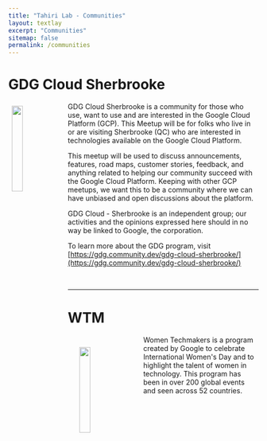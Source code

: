 ```yaml
---
title: "Tahiri Lab - Communities"
layout: textlay
excerpt: "Communities"
sitemap: false
permalink: /communities
---
```


# GDG Cloud Sherbrooke 

<div class="col-sm-12 clearfix">
  <img src="{{ site.url }}{{ site.baseurl }}/images/logopic/logo_gdg.png" class="img-responsive" width="21%" style="padding: 7px; float: left" />
  GDG Cloud Sherbrooke is a community for those who use, want to use and are interested in the Google Cloud Platform (GCP). This Meetup will be for folks who live in or are visiting Sherbrooke (QC) who are interested in technologies available on the Google Cloud Platform.

  This meetup will be used to discuss announcements, features, road maps, customer stories, feedback, and anything related to helping our community succeed with the Google Cloud Platform. Keeping with other GCP meetups, we want this to be a community where we can have unbiased and open discussions about the platform.
  
  GDG Cloud - Sherbrooke is an independent group; our activities and the opinions expressed here should in no way be linked to Google, the corporation. 
  
  To learn more about the GDG program, visit [https://gdg.community.dev/gdg-cloud-sherbrooke/](https://gdg.community.dev/gdg-cloud-sherbrooke/)

</div>

<br />

<hr>

# WTM


<div class="col-sm-12 clearfix">
  <img src="{{ site.url }}{{ site.baseurl }}/images/logopic/logo_WTM.png" class="img-responsive" width="21%" style="padding: 23px; float: left" />
  Women Techmakers is a program created by Google to celebrate International Women's Day and to highlight the talent of women in technology. This program has been in over 200 global events and seen across 52 countries.

</div>

